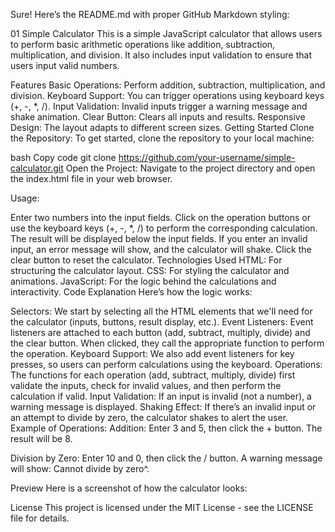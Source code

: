 
Sure! Here’s the README.md with proper GitHub Markdown styling:

01 Simple Calculator
This is a simple JavaScript calculator that allows users to perform basic arithmetic operations like addition, subtraction, multiplication, and division. It also includes input validation to ensure that users input valid numbers.

Features
Basic Operations: Perform addition, subtraction, multiplication, and division.
Keyboard Support: You can trigger operations using keyboard keys (+, -, *, /).
Input Validation: Invalid inputs trigger a warning message and shake animation.
Clear Button: Clears all inputs and results.
Responsive Design: The layout adapts to different screen sizes.
Getting Started
Clone the Repository:
To get started, clone the repository to your local machine:

bash
Copy code
git clone https://github.com/your-username/simple-calculator.git
Open the Project:
Navigate to the project directory and open the index.html file in your web browser.

Usage:

Enter two numbers into the input fields.
Click on the operation buttons or use the keyboard keys (+, -, *, /) to perform the corresponding calculation.
The result will be displayed below the input fields.
If you enter an invalid input, an error message will show, and the calculator will shake.
Click the clear button to reset the calculator.
Technologies Used
HTML: For structuring the calculator layout.
CSS: For styling the calculator and animations.
JavaScript: For the logic behind the calculations and interactivity.
Code Explanation
Here’s how the logic works:

Selectors: We start by selecting all the HTML elements that we'll need for the calculator (inputs, buttons, result display, etc.).
Event Listeners: Event listeners are attached to each button (add, subtract, multiply, divide) and the clear button. When clicked, they call the appropriate function to perform the operation.
Keyboard Support: We also add event listeners for key presses, so users can perform calculations using the keyboard.
Operations: The functions for each operation (add, subtract, multiply, divide) first validate the inputs, check for invalid values, and then perform the calculation if valid.
Input Validation: If an input is invalid (not a number), a warning message is displayed.
Shaking Effect: If there’s an invalid input or an attempt to divide by zero, the calculator shakes to alert the user.
Example of Operations:
Addition:
Enter 3 and 5, then click the + button. The result will be 8.

Division by Zero:
Enter 10 and 0, then click the / button. A warning message will show: Cannot divide by zero^.

Preview
Here is a screenshot of how the calculator looks:


License
This project is licensed under the MIT License - see the LICENSE file for details.
